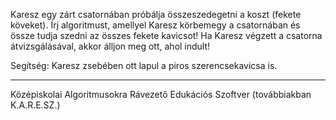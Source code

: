 Karesz egy zárt csatornában próbálja összeszedegetni a koszt (fekete köveket). Írj algoritmust, amellyel Karesz körbemegy a csatornában és össze tudja szedni az összes fekete kavicsot! Ha Karesz végzett a csatorna átvizsgálásával, akkor álljon meg ott, ahol indult!

Segítség: Karesz zsebében ott lapul a piros szerencsekavicsa is.

-------------------------------------------------------------------------------------

Középiskolai Algoritmusokra Rávezető Edukációs Szoftver (továbbiakban K.A.R.E.SZ.)
